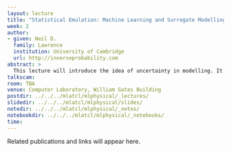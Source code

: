 ```yaml
---
layout: lecture
title: "Statistical Emulation: Machine Learning and Surrogate Modelling"
week: 2
author:
- given: Neil D.
  family: Lawrence
  institution: University of Cambridge
  url: http://inverseprobability.com
abstract: >
  This lecture will introduce the idea of uncertainty in modelling. It will motivate why we need uncertainty models when surrogate modelling in the sciences.
talkscam:
room: TBA
venue: Computer Laboratory, William Gates Building
postdir: ../../../mlatcl/mlphysical/_lectures/
slidedir: ../../../mlatcl/mlphysical/slides/
notedir: ../../../mlatcl/mlphysical/_notes/
notebookdir: ../../../mlatcl/mlphysical/_notebooks/
time:
---
```


Related publications and links will appear here.
